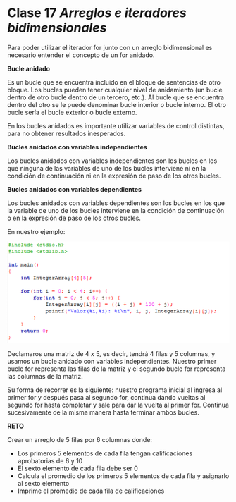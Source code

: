 # Clase 17 _Arreglos e iteradores bidimensionales_

Para poder utilizar el iterador for junto con un arreglo bidimensional es necesario entender el concepto de un for anidado.

**Bucle anidado**

Es un bucle que se encuentra incluido en el bloque de sentencias de otro bloque. Los bucles pueden tener cualquier nivel de anidamiento (un bucle dentro de otro bucle dentro de un tercero, etc.). Al bucle que se encuentra dentro del otro se le puede denominar bucle interior o bucle interno. El otro bucle sería el bucle exterior o bucle externo.

En los bucles anidados es importante utilizar variables de control distintas, para no obtener resultados inesperados.

**Bucles anidados con variables independientes**

Los bucles anidados con variables independientes son los bucles en los que ninguna de las variables de uno de los bucles interviene ni en la condición de continuación ni en la expresión de paso de los otros bucles.

**Bucles anidados con variables dependientes**

Los bucles anidados con variables dependientes son los bucles en los que la variable de uno de los bucles interviene en la condición de continuación o en la expresión de paso de los otros bucles.

En nuestro ejemplo:

![src/programacionEstructurada_41.png](../src/programacionEstructurada_41.png)

Declamaros una matriz de 4 x 5, es decir, tendrá 4 filas y 5 columnas, y usamos un bucle anidado con variables independientes. Nuestro primer bucle for representa las filas de la matriz y el segundo bucle for representa las columnas de la matriz.

Su forma de recorrer es la siguiente: nuestro programa inicial al ingresa al primer for y después pasa al segundo for, continua dando vueltas al segundo for hasta completar y sale para dar la vuelta al primer for. Continua sucesivamente de la misma manera hasta terminar ambos bucles.

**RETO**

Crear un arreglo de 5 filas por 6 columnas donde:

- Los primeros 5 elementos de cada fila tengan calificaciones aprobatorias de 6 y 10
- El sexto elemento de cada fila debe ser 0
- Calcula el promedio de los primeros 5 elementos de cada fila y asignarlo al sexto elemento
- Imprime el promedio de cada fila de calificaciones
